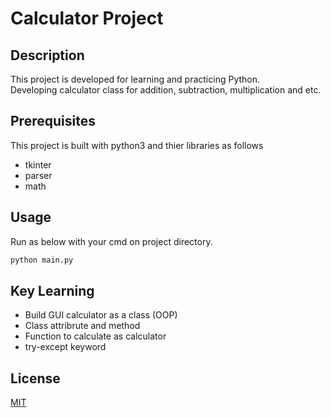 # Calculator Project

## Description
This project is developed for learning and practicing Python.\
Developing calculator class for addition, subtraction, multiplication and etc.

## Prerequisites
This project is built with python3 and thier libraries as follows
- tkinter
- parser
- math

## Usage
Run as below with your cmd on project directory.
```cmd
python main.py
```

## Key Learning
- Build GUI calculator as a class (OOP)
- Class attribrute and method
- Function to calculate as calculator
- try-except keyword

## License
[MIT](https://choosealicense.com/licenses/mit/)
